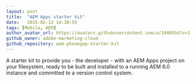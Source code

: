 ```yaml
---
layout: post
title:  "AEM Apps starter kit"
date:   2015-02-12 14:30:55
tags: [Mobile, AEM]
author_avatar_url: https://avatars.githubusercontent.com/u/1440554?v=3
github_owner: adobe-marketing-cloud
github_repository: aem-phonegap-starter-kit
---
```


A starter kit to provide you - the developer - with an AEM Apps project on your filesystem, ready to be built and installed to a running AEM 6.0 instance and committed to a version control system.